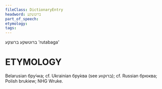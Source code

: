 ```yaml
---
fileClass: DictionaryEntry
headword: ברוטשקע
part_of_speech: 
etymology: 
tags: 
---
```

ברוטשקע
ברוצקע
'rutabaga'

ETYMOLOGY
===========
Belarusian бру́чка; cf. Ukrainian бру́ква (see ברוקווע); cf. Russian брюква; Polish brukiew; NHG Wruke. 